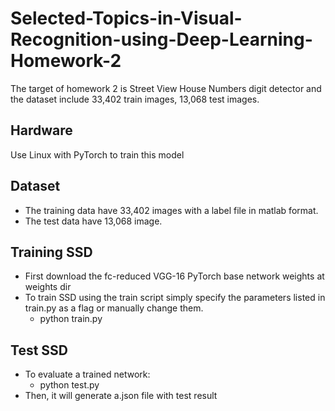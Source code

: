 # Selected-Topics-in-Visual-Recognition-using-Deep-Learning-Homework-2
The target of homework 2 is Street View House Numbers digit detector and the dataset include 33,402 train images, 13,068 test images.

## Hardware   
  Use Linux with PyTorch to train this model  

## Dataset 
  * The training data have 33,402 images with a label file in matlab format.
  * The test data have 13,068 image. 
  
## Training SSD
  * First download the fc-reduced VGG-16 PyTorch base network weights at weights dir
  * To train SSD using the train script simply specify the parameters listed in train.py as a flag or manually change them.  
    - python train.py
## Test SSD
  * To evaluate a trained network:  
    - python test.py
  * Then, it will generate a.json file with test result
  
  
